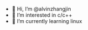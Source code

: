 - 👋 Hi, I’m @alvinzhangjin
- 👀 I’m interested in c/c++
- 🌱 I’m currently learning linux

<!---
alvinzhangjin/alvinzhangjin is a ✨ special ✨ repository because its `README.md` (this file) appears on your GitHub profile.
You can click the Preview link to take a look at your changes.
--->
